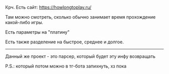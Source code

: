 Крч. Есть сайт: https://howlongtoplay.ru/

Там можно смотреть, сколько обычно занимает время прохождение какой-либо игры.

Есть параметры на "платину"

Есть также разделение на быстрое, среднее и долгое.

___

Данный же проект - это парсер, который будет эту инфу возвращать

P.S.: который потом можно в тг-бота запихнуть, хз пока

